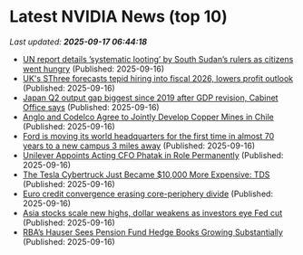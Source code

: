 # Latest NVIDIA News (top 10)
_Last updated: **2025-09-17 06:44:18**_

- [UN report details ’systematic looting’ by South Sudan’s rulers as citizens went hungry](https://biztoc.com/x/502fa1fb336320ef) (Published: 2025-09-16)
- [UK's SThree forecasts tepid hiring into fiscal 2026, lowers profit outlook](https://biztoc.com/x/2d75af75a2bffe3b) (Published: 2025-09-16)
- [Japan Q2 output gap biggest since 2019 after GDP revision, Cabinet Office says](https://biztoc.com/x/9b609554a1009e0e) (Published: 2025-09-16)
- [Anglo and Codelco Agree to Jointly Develop Copper Mines in Chile](https://biztoc.com/x/9ae0adbb09f45267) (Published: 2025-09-16)
- [Ford is moving its world headquarters for the first time in almost 70 years to a new campus 3 miles away](https://biztoc.com/x/6e22be99967985c7) (Published: 2025-09-16)
- [Unilever Appoints Acting CFO Phatak in Role Permanently](https://biztoc.com/x/9056051201344d4e) (Published: 2025-09-16)
- [The Tesla Cybertruck Just Became $10,000 More Expensive: TDS](https://biztoc.com/x/1b2847127170e187) (Published: 2025-09-16)
- [Euro credit convergence erasing core-periphery divide](https://biztoc.com/x/87f4038a7ae22bb2) (Published: 2025-09-16)
- [Asia stocks scale new highs, dollar weakens as investors eye Fed cut](https://biztoc.com/x/e1f1e8d3bf825bd2) (Published: 2025-09-16)
- [RBA’s Hauser Sees Pension Fund Hedge Books Growing Substantially](https://biztoc.com/x/2fe8aed0af1afcd4) (Published: 2025-09-16)
